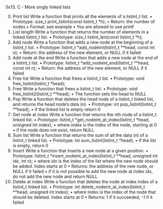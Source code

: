 0x13. C - More singly linked lists

0. Print list
Write a function that prints all the elements of a listint_t list.
•	Prototype: size_t print_listint(const listint_t *h);
•	Return: the number of nodes
•	Format: see example
•	You are allowed to use printf
1. List length
Write a function that returns the number of elements in a linked listint_t list.
•	Prototype: size_t listint_len(const listint_t *h);
2. Add node
Write a function that adds a new node at the beginning of a listint_t list.
•	Prototype: listint_t *add_nodeint(listint_t **head, const int n);
•	Return: the address of the new element, or NULL if it failed
3. Add node at the end
Write a function that adds a new node at the end of a listint_t list.
•	Prototype: listint_t *add_nodeint_end(listint_t **head, const int n);
•	Return: the address of the new element, or NULL if it failed
4. Free list
Write a function that frees a listint_t list.
•	Prototype: void free_listint(listint_t *head);
5. Free
Write a function that frees a listint_t list.
•	Prototype: void free_listint2(listint_t **head);
•	The function sets the head to NULL
6. Pop
Write a function that deletes the head node of a listint_t linked list, and returns the head node’s data (n).
•	Prototype: int pop_listint(listint_t **head);
•	if the linked list is empty return 0
7. Get node at index
Write a function that returns the nth node of a listint_t linked list.
•	Prototype: listint_t *get_nodeint_at_index(listint_t *head, unsigned int index);
•	where index is the index of the node, starting at 0
•	if the node does not exist, return NULL
8. Sum list
Write a function that returns the sum of all the data (n) of a listint_t linked list.
•	Prototype: int sum_listint(listint_t *head);
•	if the list is empty, return 0
9. Insert
Write a function that inserts a new node at a given position.
•	Prototype: listint_t *insert_nodeint_at_index(listint_t **head, unsigned int idx, int n);
•	where idx is the index of the list where the new node should be added. Index starts at 0
•	Returns: the address of the new node, or NULL if it failed
•	if it is not possible to add the new node at index idx, do not add the new node and return NULL
10. Delete at index
Write a function that deletes the node at index index of a listint_t linked list.
•	Prototype: int delete_nodeint_at_index(listint_t **head, unsigned int index);
•	where index is the index of the node that should be deleted. Index starts at 0
•	Returns: 1 if it succeeded, -1 if it failed


 
